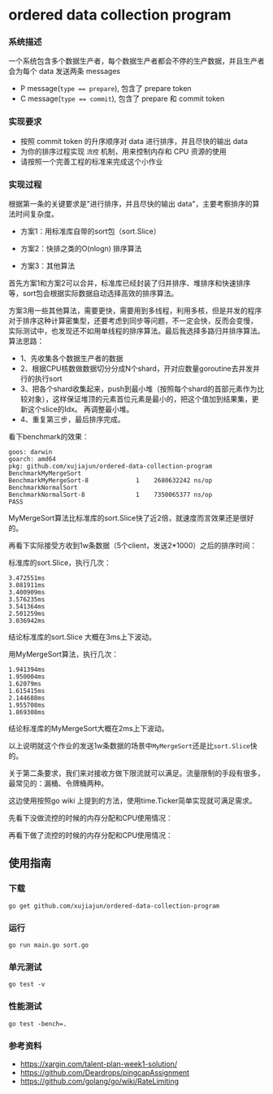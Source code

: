 # ordered data collection program

### 系统描述
一个系统包含多个数据生产者，每个数据生产者都会不停的生产数据，并且生产者会为每个 data 发送两条 messages
* P message(`type == prepare`), 包含了 prepare token
* C message(`type == commit`), 包含了 prepare 和 commit token

### 实现要求
* 按照 commit token 的升序顺序对 data 进行排序，并且尽快的输出 data
* 为你的排序过程实现 `流控` 机制，用来控制内存和 CPU 资源的使用
* 请按照一个完善工程的标准来完成这个小作业

### 实现过程

根据第一条的关键要求是"进行排序，并且尽快的输出 data"，主要考察排序的算法时间复杂度。

* 方案1：用标准库自带的sort包（sort.Slice）

* 方案2：快排之类的O(nlogn) 排序算法

* 方案3：其他算法

首先方案1和方案2可以合并，标准库已经封装了归并排序、堆排序和快速排序等，sort包会根据实际数据自动选择高效的排序算法。

方案3用一些其他算法，需要更快，需要用到多线程，利用多核，但是并发的程序对于排序这种计算密集型，还要考虑到同步等问题，不一定会快，反而会变慢，
实际测试中，也发现还不如用单线程的排序算法。最后我选择多路归并排序算法。算法思路：
* 1、先收集各个数据生产者的数据
* 2、根据CPU核数做数据切分分成N个shard，开对应数量goroutine去并发并行的执行sort
* 3、把各个shard收集起来，push到最小堆（按照每个shard的首部元素作为比较对象），这样保证堆顶的元素首位元素是最小的，把这个值加到结果集，更新这个slice的Idx。
再调整最小堆。
* 4、重复第三步，最后排序完成。

看下benchmark的效果：

```
goos: darwin
goarch: amd64
pkg: github.com/xujiajun/ordered-data-collection-program
BenchmarkMyMergeSort
BenchmarkMyMergeSort-8   	       1	2680632242 ns/op
BenchmarkNormalSort
BenchmarkNormalSort-8    	       1	7350065377 ns/op
PASS
```

MyMergeSort算法比标准库的sort.Slice快了近2倍，就速度而言效果还是很好的。


再看下实际接受方收到1w条数据（5个client，发送2*1000）之后的排序时间：

标准库的sort.Slice，执行几次：
```
3.472551ms
3.081911ms
3.400909ms
3.576235ms
3.541364ms
2.501259ms
3.036942ms
```

结论标准库的sort.Slice 大概在3ms上下波动。

用MyMergeSort算法，执行几次：

```
1.941394ms
1.950004ms
1.62079ms
1.615415ms
2.144688ms
1.955708ms
1.869308ms
```
结论标准库的MyMergeSort大概在2ms上下波动。

以上说明就这个作业的发送1w条数据的场景中`MyMergeSort`还是比`sort.Slice`快的。

关于第二条要求，我们来对接收方做下限流就可以满足。流量限制的手段有很多，最常见的：漏桶、令牌桶两种。

这边使用按照go wiki 上提到的方法，使用time.Ticker简单实现就可满足需求。

先看下没做流控的时候的内存分配和CPU使用情况：



再看下做了流控的时候的内存分配和CPU使用情况：



## 使用指南

### 下载

```
go get github.com/xujiajun/ordered-data-collection-program
```

### 运行

```
go run main.go sort.go
```

### 单元测试

```
go test -v
```

### 性能测试

```
go test -bench=.
```

### 参考资料

* https://xargin.com/talent-plan-week1-solution/
* https://github.com/Deardrops/pingcapAssignment
* https://github.com/golang/go/wiki/RateLimiting